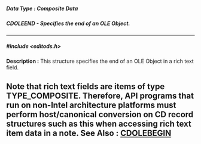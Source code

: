 ##### Data Type : Composite Data
##### CDOLEEND - Specifies the end of an OLE Object.
---
##### #include <editods.h>
**Description :**
This structure specifies the end of an OLE Object in a rich text field.

Note that rich text fields are items of type TYPE_COMPOSITE.  Therefore, API 
programs that run on non-Intel architecture platforms must perform 
host/canonical conversion on CD record structures such as this when accessing 
rich text item data in a note.
**See Also :**
[CDOLEBEGIN](D:/md_files/CDOLEBEGIN.md)
---
